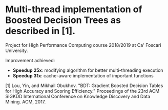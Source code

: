 # Multi-thread implementation of Boosted Decision Trees as described in [1].

Project for High Performance Computing course 2018/2019 at Ca' Foscari University.

Improvement achieved:
- **Speedup 25x**: modifying algorithm for better multi-threading execution
- **Speedup 31x**: cache-aware implementation of important functions



[1] Lou, Yin, and Mikhail Obukhov. "BDT: Gradient Boosted Decision Tables for High Accuracy and Scoring Efficiency." Proceedings of the 23rd ACM SIGKDD International Conference on Knowledge Discovery and Data Mining. ACM, 2017.
